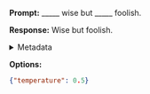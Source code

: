 **Prompt:**
_____ wise but _____ foolish.

**Response:**
Wise but foolish.

<details><summary>Metadata</summary>

- Duration: 782 ms
- Datetime: 2023-09-02T22:21:24.474497
- Model: gpt-3.5-turbo-0613

</details>

**Options:**
```json
{"temperature": 0.5}
```


